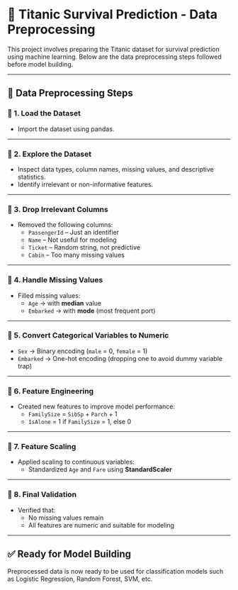 # 🚢 Titanic Survival Prediction - Data Preprocessing

This project involves preparing the Titanic dataset for survival prediction using machine learning. Below are the data preprocessing steps followed before model building.

---

## 🧹 Data Preprocessing Steps

### 🔹 1. Load the Dataset
- Import the dataset using pandas.

---

### 🔹 2. Explore the Dataset
- Inspect data types, column names, missing values, and descriptive statistics.
- Identify irrelevant or non-informative features.

---

### 🔹 3. Drop Irrelevant Columns
- Removed the following columns:
  - `PassengerId` – Just an identifier
  - `Name` – Not useful for modeling
  - `Ticket` – Random string, not predictive
  - `Cabin` – Too many missing values

---

### 🔹 4. Handle Missing Values
- Filled missing values:
  - `Age` → with **median** value
  - `Embarked` → with **mode** (most frequent port)

---

### 🔹 5. Convert Categorical Variables to Numeric
- `Sex` → Binary encoding (`male` = 0, `female` = 1)
- `Embarked` → One-hot encoding (dropping one to avoid dummy variable trap)

---

### 🔹 6. Feature Engineering
- Created new features to improve model performance:
  - `FamilySize` = `SibSp` + `Parch` + 1
  - `IsAlone` = 1 if `FamilySize` = 1, else 0

---

### 🔹 7. Feature Scaling
- Applied scaling to continuous variables:
  - Standardized `Age` and `Fare` using **StandardScaler**

---

### 🔹 8. Final Validation
- Verified that:
  - No missing values remain
  - All features are numeric and suitable for modeling

---

## ✅ Ready for Model Building

Preprocessed data is now ready to be used for classification models such as Logistic Regression, Random Forest, SVM, etc.

